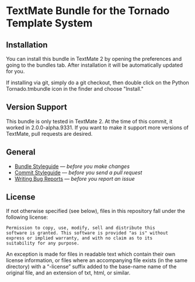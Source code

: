 # TextMate Bundle for the Tornado Template System

## Installation

You can install this bundle in TextMate 2 by opening the preferences and going to the bundles tab. After installation it will be automatically updated for you.

If installing via git, simply do a git checkout, then double click on the Python Tornado.tmbundle icon in the finder and choose "Install."

## Version Support

This bundle is only tested in TextMate 2. At the time of this commit, it worked in 2.0.0-alpha.9331. If you want to make it support more versions of TextMate, pull requests are desired.

## General

* [Bundle Styleguide](http://kb.textmate.org/bundle_styleguide) — _before you make changes_
* [Commit Styleguide](http://kb.textmate.org/commit_styleguide) — _before you send a pull request_
* [Writing Bug Reports](http://kb.textmate.org/writing_bug_reports) — _before you report an issue_

## License

If not otherwise specified (see below), files in this repository fall under the following license:

	Permission to copy, use, modify, sell and distribute this
	software is granted. This software is provided "as is" without
	express or implied warranty, and with no claim as to its
	suitability for any purpose.

An exception is made for files in readable text which contain their own license information, or files where an accompanying file exists (in the same directory) with a “-license” suffix added to the base-name name of the original file, and an extension of txt, html, or similar.
